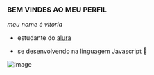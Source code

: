 ### BEM VINDES AO MEU PERFIL 

*meu nome é vitoria*

- estudante do [alura](https://www.alura.com.br)

- se desenvolvendo na linguagem Javascript 💙


![image](https://github.com/bad-vih2/bad-vih2/assets/169216119/a2e9d85e-e0ad-402e-ac37-8e40eff1f118)
